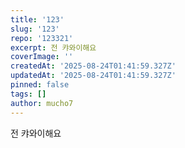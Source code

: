 ```yaml
---
title: '123'
slug: '123'
repo: '123321'
excerpt: 전 캬와이해요
coverImage: ''
createdAt: '2025-08-24T01:41:59.327Z'
updatedAt: '2025-08-24T01:41:59.327Z'
pinned: false
tags: []
author: mucho7
---
```

전 캬와이해요
